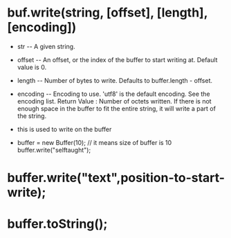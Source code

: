 # buf.write(string, [offset], [length], [encoding])
* str -- A given string.
* offset -- An offset, or the index of the buffer to start writing at. Default value is 0.
* length -- Number of bytes to write. Defaults to buffer.length - offset.
* encoding -- Encoding to use. 'utf8' is the default encoding. See the encoding list.
Return Value : Number of octets written. If there is not enough space in the buffer to fit the entire string, it will write a part of the string.



* this is used to write on the buffer
* buffer = new Buffer(10); // it means size of buffer is 10
buffer.write("selftaught");


# buffer.write("text",position-to-start-write);
# buffer.toString();
